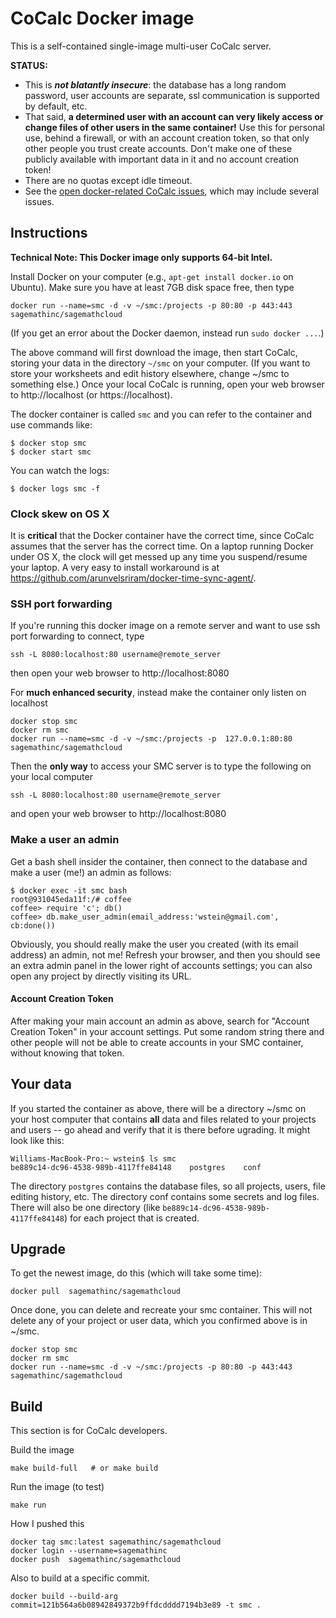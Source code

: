 # CoCalc Docker image

This is a self-contained single-image multi-user CoCalc server.

**STATUS:**
  - This is _**not blatantly insecure**_: the database has a long random password, user accounts are separate, ssl communication is supported by default, etc.
  - That said, **a determined user with an account can very likely access or change files of other users in the same container!** Use this for personal use, behind a firewall, or with an account creation token, so that only other people you trust create accounts.  Don't make one of these publicly available with important data in it and no account creation token!
  - There are no quotas except idle timeout.
  - See the [open docker-related CoCalc issues](https://github.com/sagemathinc/cocalc/issues?q=is%3Aopen+is%3Aissue+label%3AA-docker), which may include several issues.

## Instructions

**Technical Note: This Docker image only supports 64-bit Intel.**

Install Docker on your computer (e.g., `apt-get install docker.io` on Ubuntu).   Make sure you have at least 7GB disk space free, then type

    docker run --name=smc -d -v ~/smc:/projects -p 80:80 -p 443:443 sagemathinc/sagemathcloud

(If you get an error about the Docker daemon, instead run `sudo docker ...`.)

The above command will first download the image, then start CoCalc, storing your data in the directory `~/smc` on your computer. (If you want to store your worksheets and edit history elsewhere, change ~/smc to something else.)  Once your local CoCalc is running, open your web browser to http://localhost (or https://localhost).

The docker container is called `smc` and you can refer to the container and use commands like:

    $ docker stop smc
    $ docker start smc

You can watch the logs:

    $ docker logs smc -f

### Clock skew on OS X

It is **critical** that the Docker container have the correct time, since CoCalc assumes that the server has the correct time.
On a laptop running Docker under OS X, the clock will get messed up any time you suspend/resume your laptop.  A very easy to install workaround is at https://github.com/arunvelsriram/docker-time-sync-agent/.


### SSH port forwarding

If you're running this docker image on a remote server and want to use ssh port forwarding to connect, type

    ssh -L 8080:localhost:80 username@remote_server

then open your web browser to http://localhost:8080

For **much enhanced security**, instead make the container only listen on localhost

    docker stop smc
    docker rm smc
    docker run --name=smc -d -v ~/smc:/projects -p  127.0.0.1:80:80 sagemathinc/sagemathcloud

Then the **only way** to access your SMC server is to type the following on your local computer

    ssh -L 8080:localhost:80 username@remote_server

and open your web browser to http://localhost:8080

### Make a user an admin

Get a bash shell insider the container, then connect to the database and make a user (me!) an admin as follows:

    $ docker exec -it smc bash
    root@931045eda11f:/# coffee
    coffee> require 'c'; db()
    coffee> db.make_user_admin(email_address:'wstein@gmail.com', cb:done())

Obviously, you should really make the user you created (with its email address) an admin, not me!
Refresh your browser, and then you should see an extra admin panel in the lower right of accounts settings; you can also open any project by directly visiting its URL.

#### Account Creation Token

After making your main account an admin as above, search for "Account Creation Token" in your account settings. Put some random  string there and other people will not be able to create accounts in your SMC container, without knowing that token.

## Your data

If you started the container as above, there will be a directory ~/smc on your host computer that contains **all** data and files related to your projects and users -- go ahead and verify that it is there before ugrading.   It might look like this:

    Williams-MacBook-Pro:~ wstein$ ls smc
    be889c14-dc96-4538-989b-4117ffe84148	postgres    conf

The directory `postgres` contains the database files, so all projects, users, file editing history, etc.  The directory conf contains some secrets and log files.  There will also be one directory (like `be889c14-dc96-4538-989b-4117ffe84148`) for each project that is created.

## Upgrade


To get the newest image, do this (which will take some time):

    docker pull  sagemathinc/sagemathcloud

Once done, you can delete and recreate your smc container.  This will not delete any of your project or user data, which you confirmed above is in ~/smc.

    docker stop smc
    docker rm smc
    docker run --name=smc -d -v ~/smc:/projects -p 80:80 -p 443:443 sagemathinc/sagemathcloud


## Build

This section is for CoCalc developers.

Build the image

    make build-full   # or make build

Run the image (to test)

    make run

How I pushed this

    docker tag smc:latest sagemathinc/sagemathcloud
    docker login --username=sagemathinc
    docker push  sagemathinc/sagemathcloud

Also to build at a specific commit.

    docker build --build-arg commit=121b564a6b08942849372b9ffdcdddd7194b3e89 -t smc .
